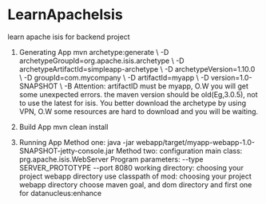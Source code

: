 # LearnApacheIsis
learn apache isis for backend project

1. Generating App
mvn archetype:generate \ 
    -D archetypeGroupId=org.apache.isis.archetype \ 
    -D archetypeArtifactId=simpleapp-archetype \ 
    -D archetypeVersion=1.10.0 \ 
    -D groupId=com.mycompany \ 
    -D artifactId=myapp \ 
    -D version=1.0-SNAPSHOT \ 
    -B 
Attention: artifactID must be myapp, O.W you will get some unexpected errors. 
           the maven version should be old(Eg,3.0.5), not to use the latest for isis. 
           You better download the archetype by using VPN, O.W some resources are hard to download and you will be waiting. 

2. Build App
mvn clean install

3. Running App
Method one: java -jar webapp/target/myapp-webapp-1.0-SNAPSHOT-jetty-console.jar
Method two: configuration
            main class: prg.apache.isis.WebServer
            Program parameters: --type SERVER_PROTOTYPE --port 8080
            working directory: choosing your project webapp directory
            use classpath of mod: choosing your project webapp directory
            choose maven goal, and dom directory and first one for datanucleus:enhance 
